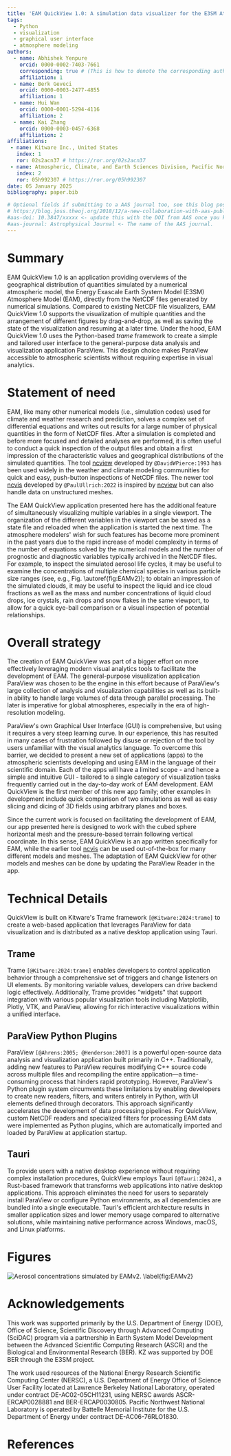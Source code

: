 ```yaml
---
title: 'EAM QuickView 1.0: A simulation data visualizer for the E3SM Atmosphere Model'
tags:
  - Python
  - visualization
  - graphical user interface
  - atmosphere modeling
authors:
  - name: Abhishek Yenpure
    orcid: 0000-0002-7403-7661
    corresponding: true # (This is how to denote the corresponding author)
    affiliation: 1
  - name: Berk Geveci
    orcid: 0000-0003-2477-4855
    affiliation: 1
  - name: Hui Wan
    orcid: 0000-0001-5294-4116
    affiliation: 2
  - name: Kai Zhang
    orcid: 0000-0003-0457-6368
    affiliation: 2
affiliations:
 - name: Kitware Inc., United States
   index: 1
   ror: 02s2acn37 # https://ror.org/02s2acn37
 - name: Atmospheric, Climate, and Earth Sciences Division, Pacific Northwest National Laboratory, United States
   index: 2
   ror: 05h992307 # https://ror.org/05h992307
date: 05 January 2025
bibliography: paper.bib

# Optional fields if submitting to a AAS journal too, see this blog post:
# https://blog.joss.theoj.org/2018/12/a-new-collaboration-with-aas-publishing
#aas-doi: 10.3847/xxxxx <- update this with the DOI from AAS once you know it.
#aas-journal: Astrophysical Journal <- The name of the AAS journal.
---
```


# Summary

EAM QuickView 1.0 is an application providing overviews of the geographical distribution of quantities simulated by a numerical atmospheric model, the Energy Exascale Earth System Model (E3SM) Atmosphere Model (EAM), directly from the NetCDF files generated by numerical simulations. Compared to existing NetCDF file visualizers, EAM QuickView 1.0 supports the visualization of multiple quantities and the arrangement of different figures by drag-and-drop, as well as saving the state of the visualization and resuming at a later time. Under the hood, EAM QuickView 1.0 uses the Python-based *trame* framework to create a simple and tailored user interface to the general-purpose data analysis and visualization application ParaView. This design choice makes ParaView accessible to atmospheric scientists without requiring expertise in visual analytics.

# Statement of need

EAM, like many other numerical models (i.e., simulation codes) used for climate and weather research and prediction, solves a complex set of differential equations and writes out results for a large number of physical quantities in the form of NetCDF files. After a simulation is completed and before more focused and detailed analyses are performed, it is often useful to conduct a quick inspection of the output files and obtain a first impression of the characteristic values and geographical distributions of the simulated quantities. The tool [ncview](https://cirrus.ucsd.edu/ncview/) developed by `@DavidWPierce:1993` has been used widely in the weather and climate modeling communities for quick and easy, push-button inspections of NetCDF files. The newer tool [ncvis](https://github.com/SEATStandards/ncvis) developed by `@PaulUllrich:2022` is inspired by [ncview](https://cirrus.ucsd.edu/ncview/) but can also handle data on unstructured meshes. 

The EAM QuickView application presented here has the additional feature of simultaneously visualizing multiple variables in a single viewport. The organization of the different variables in the viewport can be saved as a state file and reloaded when the application is started the next time. The atmosphere modelers' wish for such features has become more prominent in the past years due to the rapid increase of model complexity in terms of the number of equations solved by the numerical models and the number of prognostic and diagnostic variables typically archived in the NetCDF files. For example, to inspect the simulated aerosol life cycles, it may be useful to examine the concentrations of multiple chemical species in various particle size ranges (see, e.g., Fig. \autoref{fig:EAMv2}); to obtain an impression of the simulated clouds, it may be useful to inspect the liquid and ice cloud fractions as well as the mass and number concentrations of liquid cloud drops, ice crystals, rain drops and snow flakes in the same viewport, to allow for a quick eye-ball comparison or a visual inspection of potential relationships.

# Overall strategy

The creation of EAM QuickView was part of a bigger effort on more effectively leveraging modern visual analytics tools to facilitate the development of EAM. The general-purpose visualization application ParaView was chosen to be the engine in this effort because of ParaView's large collection of analysis and visualization capabilities as well as its built-in ability to handle large volumes of data through parallel processing. The later is imperative for global atmospheres, especially in the era of high-resolution modeling. 

ParaView's own Graphical User Interface (GUI) is comprehensive, but using it requires a very steep learning curve. In our experience, this has resulted in many cases of frustration followed by disuse or rejection of the tool by users unfamiliar with the visual analytics language. To overcome this barrier, we decided to present a new set of applications (apps) to the atmospheric scientists developing and using EAM in the language of their scientific domain. Each of the apps will have a limited scope - and hence a simple and intuitive GUI - tailored to a single category of visualization tasks frequently carried out in the day-to-day work of EAM development. EAM QuickView is the first member of this new app family; other examples in development include quick comparison of two simulations as well as easy slicing and dicing of 3D fields using arbitrary planes and boxes.

Since the current work is focused on facilitating the development of EAM, our app presented here is designed to work with the cubed sphere horizontal mesh and the pressure-based terrain following vertical coordinate. In this sense, EAM QuickView is an app written specifically for EAM, while the earlier tool [ncvis](https://github.com/SEATStandards/ncvis) can be used out-of-the-box for many different models and meshes. The adaptation of EAM QuickView for other models and meshes can be done by updating the ParaView Reader in the app.

# Technical Details

QuickView is built on Kitware's Trame framework `[@Kitware:2024:trame]` to create a web-based application that leverages ParaView for data visualization and is distributed as a native desktop application using Tauri.

## Trame

Trame `[@Kitware:2024:trame]` enables developers to control application behavior through a comprehensive set of triggers and change listeners on UI elements. By monitoring variable values, developers can drive backend logic effectively. Additionally, Trame provides "widgets" that support integration with various popular visualization tools including Matplotlib, Plotly, VTK, and ParaView, allowing for rich interactive visualizations within a unified interface.

## ParaView Python Plugins

ParaView `[@Ahrens:2005; @Henderson:2007]` is a powerful open-source data analysis and visualization application built primarily in C++. Traditionally, adding new features to ParaView requires modifying C++ source code across multiple files and recompiling the entire application—a time-consuming process that hinders rapid prototyping. However, ParaView's Python plugin system circumvents these limitations by enabling developers to create new readers, filters, and writers entirely in Python, with UI elements defined through decorators. This approach significantly accelerates the development of data processing pipelines. For QuickView, custom NetCDF readers and specialized filters for processing EAM data were implemented as Python plugins, which are automatically imported and loaded by ParaView at application startup.

## Tauri

To provide users with a native desktop experience without requiring complex installation procedures, QuickView employs Tauri `[@Tauri:2024]`, a Rust-based framework that transforms web applications into native desktop applications. This approach eliminates the need for users to separately install ParaView or configure Python environments, as all dependencies are bundled into a single executable. Tauri's efficient architecture results in smaller application sizes and lower memory usage compared to alternative solutions, while maintaining native performance across Windows, macOS, and Linux platforms.


# Figures

![Aerosol concentrations simulated by EAMv2. \label{fig:EAMv2}](images/fig_EAMv2_aerosols.png)

# Acknowledgements

This work was supported primarily by the U.S. Department of Energy (DOE), Office of Science, Scientific Discovery through Advanced Computing (SciDAC) program via a partnership in Earth System Model Development between the Advanced Scientific Computing Research (ASCR) and the Biological and Environmental Research (BER). KZ was supported by DOE BER through the E3SM project.

The work used resources of the National Energy Research Scientific Computing Center (NERSC), a U.S. Department of Energy Office of Science User Facility located at Lawrence Berkeley National Laboratory, operated under contract DE-AC02-05CH11231, using NERSC awards ASCR-ERCAP0028881 and BER-ERCAP0030805. Pacific Northwest National Laboratory is operated by Battelle Memorial Institute for the U.S. Department of Energy under contract DE-AC06-76RLO1830.

# References
